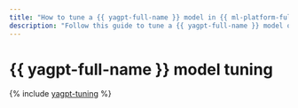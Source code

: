 ```yaml
---
title: "How to tune a {{ yagpt-full-name }} model in {{ ml-platform-full-name }}"
description: "Follow this guide to tune a {{ yagpt-full-name }} model on your own examples."
---
```


# {{ yagpt-full-name }} model tuning

{% include [yagpt-tuning](../../_tutorials/ml-ai/yagpt-tuning.md) %}